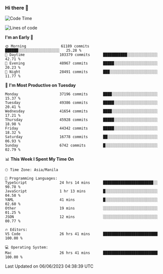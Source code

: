 ### Hi there 👋

<!--START_SECTION:waka-->
![Code Time](http://img.shields.io/badge/Code%20Time-4%2C032%20hrs%2051%20mins-blue)

![Lines of code](https://img.shields.io/badge/From%20Hello%20World%20I%27ve%20Written-99.6%20million%20lines%20of%20code-blue)

**I'm an Early 🐤** 

```text
🌞 Morning                61189 commits       ██████░░░░░░░░░░░░░░░░░░░   25.28 % 
🌆 Daytime                103379 commits      ███████████░░░░░░░░░░░░░░   42.71 % 
🌃 Evening                48967 commits       █████░░░░░░░░░░░░░░░░░░░░   20.23 % 
🌙 Night                  28491 commits       ███░░░░░░░░░░░░░░░░░░░░░░   11.77 % 
```
📅 **I'm Most Productive on Tuesday** 

```text
Monday                   37196 commits       ████░░░░░░░░░░░░░░░░░░░░░   15.37 % 
Tuesday                  49386 commits       █████░░░░░░░░░░░░░░░░░░░░   20.41 % 
Wednesday                41654 commits       ████░░░░░░░░░░░░░░░░░░░░░   17.21 % 
Thursday                 45928 commits       █████░░░░░░░░░░░░░░░░░░░░   18.98 % 
Friday                   44342 commits       █████░░░░░░░░░░░░░░░░░░░░   18.32 % 
Saturday                 16778 commits       ██░░░░░░░░░░░░░░░░░░░░░░░   06.93 % 
Sunday                   6742 commits        █░░░░░░░░░░░░░░░░░░░░░░░░   02.79 % 
```


📊 **This Week I Spent My Time On** 

```text
🕑︎ Time Zone: Asia/Manila

💬 Programming Languages: 
TypeScript               24 hrs 14 mins      ███████████████████████░░   90.78 % 
JavaScript               1 hr 13 mins        █░░░░░░░░░░░░░░░░░░░░░░░░   04.58 % 
YAML                     41 mins             █░░░░░░░░░░░░░░░░░░░░░░░░   02.60 % 
Other                    19 mins             ░░░░░░░░░░░░░░░░░░░░░░░░░   01.25 % 
JSON                     12 mins             ░░░░░░░░░░░░░░░░░░░░░░░░░   00.77 % 

🔥 Editors: 
VS Code                  26 hrs 41 mins      █████████████████████████   100.00 % 

💻 Operating System: 
Mac                      26 hrs 41 mins      █████████████████████████   100.00 % 
```


 Last Updated on 06/06/2023 04:38:39 UTC
<!--END_SECTION:waka-->


<!--
**rad182/rad182** is a ✨ _special_ ✨ repository because its `README.md` (this file) appears on your GitHub profile.

Here are some ideas to get you started:

- 🔭 I’m currently working on ...
- 🌱 I’m currently learning ...
- 👯 I’m looking to collaborate on ...
- 🤔 I’m looking for help with ...
- 💬 Ask me about ...
- 📫 How to reach me: ...
- 😄 Pronouns: ...
- ⚡ Fun fact: ...
-->
